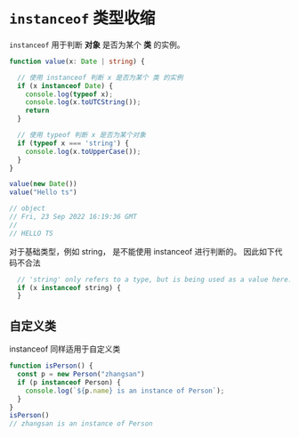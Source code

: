 # `instanceof` 类型收缩

`instanceof` 用于判断 **对象** 是否为某个 **类** 的实例。

```ts
function value(x: Date | string) {

  // 使用 instanceof 判断 x 是否为某个 类 的实例
  if (x instanceof Date) {
    console.log(typeof x);
    console.log(x.toUTCString());
    return
  }

  // 使用 typeof 判断 x 是否为某个对象
  if (typeof x === 'string') {
    console.log(x.toUpperCase());
  }
}

value(new Date())
value("Hello ts")

// object
// Fri, 23 Sep 2022 16:19:36 GMT
// 
// HELLO TS
```

对于基础类型，例如 string， 是不能使用 instanceof 进行判断的。 
因此如下代码不合法

```ts
  // 'string' only refers to a type, but is being used as a value here.ts(2693)
  if (x instanceof string) {
  }
```

## 自定义类

instanceof 同样适用于自定义类

```ts
function isPerson() {
  const p = new Person("zhangsan")
  if (p instanceof Person) {
    console.log(`${p.name} is an instance of Person`);
  }
}
isPerson()
// zhangsan is an instance of Person
```